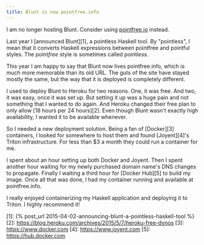 ```yaml
---
title: Blunt is now pointfree.info
---
```


<aside>I am no longer hosting Blunt. Consider using <a href="http://pointfree.io">pointfree.io</a> instead.</aside>

Last year I [announced Blunt][1], a pointless Haskell tool. By "pointless", I
mean that it converts Haskell expressions between pointfree and pointful
styles. The point*free* style is sometimes called point*less*.

This year I am happy to say that Blunt now lives pointfree.info, which is
much more memorable than its old URL. The guts of the site have stayed mostly
the same, but the way that it is deployed is completely different.

I used to deploy Blunt to Heroku for two reasons. One, it was free. And two, it
was easy, once it was set up. But setting it up was a huge pain and not
something that I wanted to do again. And Heroku changed their free plan to only
allow [18 hours per 24 hours][2]. Even though Blunt wasn't exactly high
availability, I wanted it to be available whenever.

So I needed a new deployment solution. Being a fan of [Docker][3] containers, I
looked for somewhere to host them and found [Joyent][4]'s Triton
infrastructure. For less than $3 a month they could run a container for me.

I spent about an hour setting up both Docker and Joyent. Then I spent another
hour waiting for my newly purchased domain name's DNS changes to propagate.
Finally I waiting a third hour for [Docker Hub][5] to build my image. Once all
that was done, I had my container running and available at pointfree.info.

I really enjoyed containerizing my Haskell application and deploying it to
Triton. I highly recommend it!

[1]: {% post_url 2015-04-02-announcing-blunt-a-pointless-haskell-tool %}
[2]: https://blog.heroku.com/archives/2015/5/7/heroku-free-dynos
[3]: https://www.docker.com
[4]: https://www.joyent.com
[5]: https://hub.docker.com
